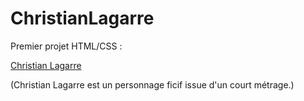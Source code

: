 # ChristianLagarre

Premier projet HTML/CSS :

[Christian Lagarre](https://christianlagarre.go.yj.fr/)

(Christian Lagarre est un personnage ficif issue d'un court métrage.)
